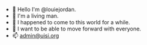 - 👋 Hello I'm @louiejordan.
- 👀 I'm a living man.
- 🌱 I happened to come to this world for a while.
- 💞️ I want to be able to move forward with everyone.
- 📫 admin@uisi.org

<!---
louiejordan/louiejordan is a ✨ special ✨ repository because its `README.md` (this file) appears on your GitHub profile.
You can click the Preview link to take a look at your changes.
--->
